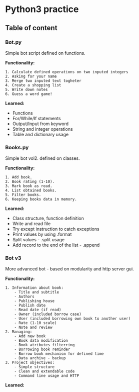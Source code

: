 # Python3 practice
## Table of content
### Bot.py
Simple bot script defined on functions. 

**Functionality:**
    
    1. Calculate defined operations on two inputed integers
    2. Asking for your name
    3. Merge two inputed text togheter
    4. Create a shopping list
    5. Write down notes
    6. Guess a word game!

**Learned:**
* Functions
* For/While/If statements
* Output/Input from keyword
* String and integer operations
* Table and dictionary usage
### Books.py
Simple bot vol2. defined on classes.

**Functionality:**

    1. Add book.
    2. Book rating (1-10).
    3. Mark book as read.
    4. List obtained books.
    5. Filter books.
    6. Keeping books data in memory.
    
**Learned:**
* Class structure, function definition
* Write and read file
* Try except instruction to catch exceptions
* Print values by using .format 
* Split values - .split usage
* Add record to the end of the list - .append

### Bot v3
More advanced bot - based on modularity and http server gui.

**Functionality:**

    1. Information about book:
        - Title and subtitle
        - Authors
        - Publishing house
        - Publish date
        - Read date (if read)
        - Owner (included borrow case)
        - User (included borrowing own book to another user)
        - Rate (1-10 scale)
        - Note and review
    2. Managing:
        - Add new book
        - Book data modification
        - Book atributes filterring
        - Borrowing book reminder
        - Borrow book mechanism for defined time
        - Data archive - backup
    3. Project objectives:
        - Simple structure
        - Clean and extendable code
        - Command line usage and HTTP
        
**Learned:**

